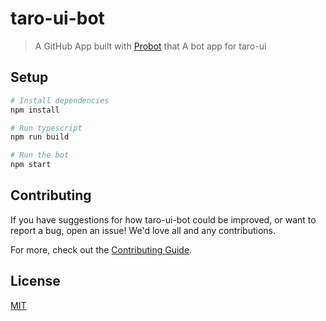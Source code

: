 # taro-ui-bot

> A GitHub App built with [Probot](https://github.com/probot/probot) that A bot app for taro-ui

## Setup

```sh
# Install dependencies
npm install

# Run typescript
npm run build

# Run the bot
npm start
```

## Contributing

If you have suggestions for how taro-ui-bot could be improved, or want to report a bug, open an issue! We'd love all and any contributions.

For more, check out the [Contributing Guide](CONTRIBUTING.md).

## License

[MIT](LICENSE)
